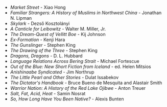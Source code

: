 * _Market Street_ - Xiao Hong
* _Familiar Strangers: A History of Muslims in Northwest China_ - Jonathan N. Lipman
* _Skylark_ - Dezső Kosztolányi
* _A Canticle for Leibowitz_ - Walter M. Miller, Jr.
* _The Dream-Quest of Vellitt Boe_ - Kij Johnson
* _Ex-Formation_ - Kenji Hara
* _The Gunslinger_ - Stephen King
* _The Drawing of the Three_ - Stephen King
* _Dragons, Dragons_ - D. L. Hubbard
* _Language Relations Across Bering Strait_ - Michael Fortescue
* _Out of the Blue: New Short Fiction from Iceland_ - ed. Helen Mitsios
* _Anishinaabe Syndicated_ - Jim Northrup
* _The Little Pearl and Other Stories_ - Dulat Issabekov
* _The Dictator's Handbook_ - Bruce Bueno de Mesquita and Alastair Smith
* _Warrior Nation: A History of the Red Lake Ojibwe_ - Anton Treuer
* _Salt, Fat, Acid, Heat_ - Samin Nosrat
* _So, How Long Have You Been Native?_ - Alexis Bunten